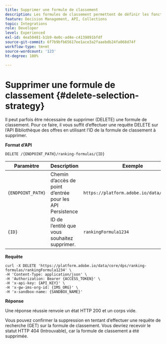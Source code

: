 ```yaml
---
title: Supprimer une formule de classement
description: Les formules de classement permettent de définir les fonctions de notation utilisées pour classer les éléments.
feature: Decision Management, API, Collections
topic: Integrations
role: Developer
level: Experienced
exl-id: 4ea50481-b1b9-4e0c-ad4e-c4139891bfdf
source-git-commit: 6f7b9bfb65617ee1ace3a2faaebdb24fa068d74f
workflow-type: tm+mt
source-wordcount: '123'
ht-degree: 100%

---
```


# Supprimer une formule de classement {#delete-selection-strategy}

Il peut parfois être nécessaire de supprimer (DELETE) une formule de classement. Pour ce faire, il vous suffit d’effectuer une requête DELETE sur l’API Bibliothèque des offres en utilisant l’ID de la formule de classement à supprimer.

**Format d’API**

```http
DELETE /{ENDPOINT_PATH}/ranking-formulas/{ID}
```

| Paramètre | Description | Exemple |
| --------- | ----------- | ------- |
| `{ENDPOINT_PATH}` | Chemin d’accès de point d’entrée pour les API Persistence | `https://platform.adobe.io/data/core/dps` |
| `{ID}` | ID de l’entité que vous souhaitez supprimer. | `rankingFormula1234` |

**Requête**

```shell
curl -X DELETE 'https://platform.adobe.io/data/core/dps/ranking-formulas/rankingFormula1234' \
-H 'Content-Type: application/json' \
-H 'Authorization: Bearer {ACCESS_TOKEN}' \
-H 'x-api-key: {API_KEY}' \
-H 'x-gw-ims-org-id: {IMS_ORG}' \
-H 'x-sandbox-name: {SANDBOX_NAME}'
```

**Réponse**

Une réponse réussie renvoie un état HTTP 200 et un corps vide.

Vous pouvez confirmer la suppression en tentant d’effectuer une requête de recherche (GET) sur la formule de classement. Vous devriez recevoir le statut HTTP 404 (Introuvable), car la formule de classement a été supprimée.
